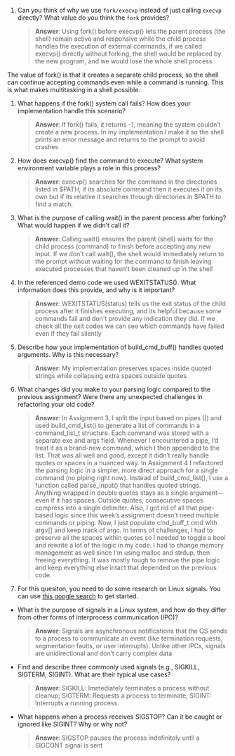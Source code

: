 1. Can you think of why we use `fork/execvp` instead of just calling `execvp` directly? What value do you think the `fork` provides?

    > **Answer**:  Using fork() before execvp() lets the parent process (the shell) remain active and responsive while the child process handles the execution of external commands, if we called execvp() directly without forking, the shell  would be replaced by the new program, and we would lose the whole shell process

The value of fork() is that it creates a separate child process, so the shell can continue accepting commands even while a command is running. This is what makes multitasking in a shell possible.

1. What happens if the fork() system call fails? How does your implementation handle this scenario?

    > **Answer**:  If fork() fails, it returns -1, meaning the system couldn’t create a new process. In my implementation I make it so the shell prints an error message and returns to the prompt to avoid crashes

2. How does execvp() find the command to execute? What system environment variable plays a role in this process?

    > **Answer**:  execvp() searches for the command in the directories listed in $PATH, if its absolute command then it executes it on its own but if its relative it searches through directories in $PATH to find a match.

3. What is the purpose of calling wait() in the parent process after forking? What would happen if we didn’t call it?

    > **Answer**:  Calling wait() ensures the parent (shell) waits for the child process (command) to finish before accepting any new input. If we don’t call wait(), the shell would immediately return to the prompt without waiting for the command to finish leaving executed processes that haven't been cleaned up in the shell

4. In the referenced demo code we used WEXITSTATUS(). What information does this provide, and why is it important?

    > **Answer**:  WEXITSTATUS(status) tells us the exit status of the child process after it finishes executing, and its helpful because some commands fail and don't provide any indication they did. If we check all the exit codes we can see which commands have failed even if they fail silently

5. Describe how your implementation of build_cmd_buff() handles quoted arguments. Why is this necessary?

    > **Answer**:  My implementation preserves spaces inside quoted strings while collapsing extra spaces outside quotes

6. What changes did you make to your parsing logic compared to the previous assignment? Were there any unexpected challenges in refactoring your old code?

    > **Answer**:  In Assignment 3, I split the input based on pipes (|) and used build_cmd_list() to generate a list of commands in a command_list_t structure. Each command was stored with a separate exe and args field. Whenever I encountered a pipe, I’d treat it as a brand-new command, which I then appended to the list. That was all well and good, except it didn’t really handle quotes or spaces in a nuanced way. In Assignment 4 I refactored the parsing logic in a simpler, more direct approach for a single command (no piping right now). Instead of build_cmd_list(), I use a function called parse_input() that handles quoted strings. Anything wrapped in double quotes stays as a single argument—even if it has spaces. Outside quotes, consecutive spaces compress into a single delimiter. Also, I got rid of all that pipe-based logic since this week’s assignment doesn’t need multiple commands or piping. Now, I just populate cmd_buff_t cmd with argv[] and keep track of argc. In terms of challenges, I had to preserve all the spaces within quotes so I needed to toggle a bool and rewrite a lot of the logic in my code. I had to change memory management as well since I'm using malloc and strdup, then freeing everything. It was mostly tough to remove the pipe logic and keep everything else intact that depended on the previous code.

7. For this quesiton, you need to do some research on Linux signals. You can use [this google search](https://www.google.com/search?q=Linux+signals+overview+site%3Aman7.org+OR+site%3Alinux.die.net+OR+site%3Atldp.org&oq=Linux+signals+overview+site%3Aman7.org+OR+site%3Alinux.die.net+OR+site%3Atldp.org&gs_lcrp=EgZjaHJvbWUyBggAEEUYOdIBBzc2MGowajeoAgCwAgA&sourceid=chrome&ie=UTF-8) to get started.

- What is the purpose of signals in a Linux system, and how do they differ from other forms of interprocess communication (IPC)?

    > **Answer**:  Signals are asynchronous notifications that the OS sends to a process to communicate an event (like termination requests, segmentation faults, or user interrupts). Unlike other IPCs, signals are unidirectional and don’t carry complex data

- Find and describe three commonly used signals (e.g., SIGKILL, SIGTERM, SIGINT). What are their typical use cases?

    > **Answer**:  SIGKILL: Immediately terminates a process without cleanup; SIGTERM: Requests a process to terminate; SIGINT: Interrupts a running process.

- What happens when a process receives SIGSTOP? Can it be caught or ignored like SIGINT? Why or why not?

    > **Answer**: SIGSTOP pauses the process indefinitely until a SIGCONT signal is sent
